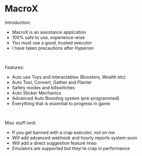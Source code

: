 # MacroX

Introduction:
- MacroX is an assistance application
- 100% safe to use, experience-wise
- You must use a good, trusted executor
- I have taken precautions after Hyperion

<br>

Features:
- Auto use Toys and Interactables (Boosters, Wealth etc)
- Auto Tool, Convert, Gather and Planter
- Safety modes and killswitches
- Auto Sticker Mechanics
- Advanced Auto Boosting system (pre-programmed)
- Everything that is essential to progress in game

<br>

Misc stuff innit:
- If you get banned with a crap executor, not on me
- Will add advanced webhook and hourly reports system soon
- Will add a direct suggestion feature lmao
- Emulators are supported but they're crap in performance
